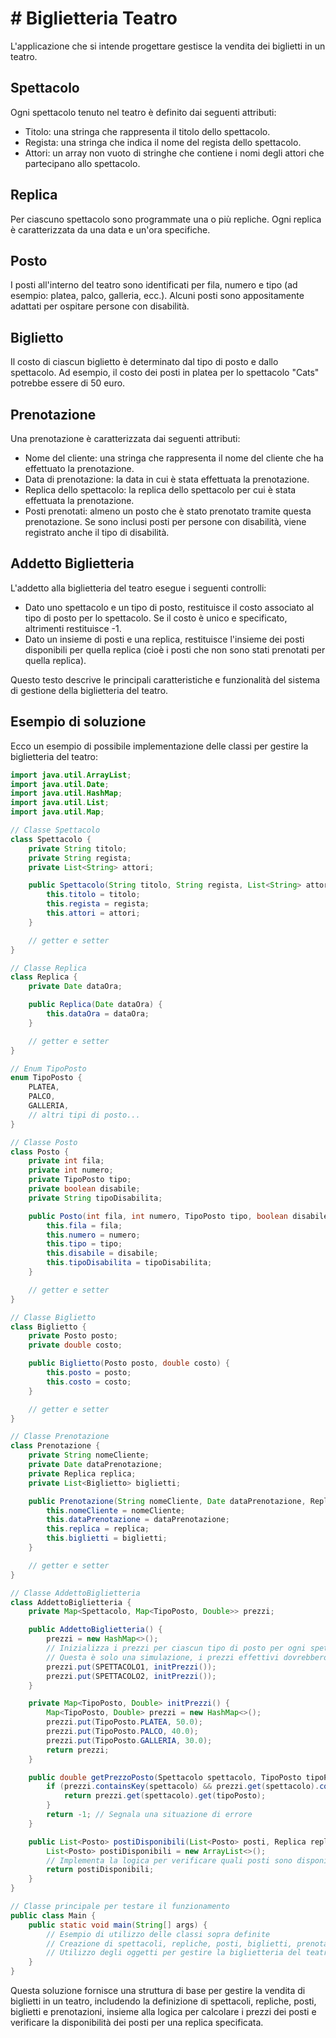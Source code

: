 # # Biglietteria Teatro

L'applicazione che si intende progettare gestisce la vendita dei biglietti in un teatro.

## Spettacolo

Ogni spettacolo tenuto nel teatro è definito dai seguenti attributi:

- Titolo: una stringa che rappresenta il titolo dello spettacolo.
- Regista: una stringa che indica il nome del regista dello spettacolo.
- Attori: un array non vuoto di stringhe che contiene i nomi degli attori che partecipano allo spettacolo.

## Replica

Per ciascuno spettacolo sono programmate una o più repliche. Ogni replica è caratterizzata da una data e un'ora specifiche.

## Posto

I posti all'interno del teatro sono identificati per fila, numero e tipo (ad esempio: platea, palco, galleria, ecc.). Alcuni posti sono appositamente adattati per ospitare persone con disabilità.

## Biglietto

Il costo di ciascun biglietto è determinato dal tipo di posto e dallo spettacolo. Ad esempio, il costo dei posti in platea per lo spettacolo "Cats" potrebbe essere di 50 euro.

## Prenotazione

Una prenotazione è caratterizzata dai seguenti attributi:

- Nome del cliente: una stringa che rappresenta il nome del cliente che ha effettuato la prenotazione.
- Data di prenotazione: la data in cui è stata effettuata la prenotazione.
- Replica dello spettacolo: la replica dello spettacolo per cui è stata effettuata la prenotazione.
- Posti prenotati: almeno un posto che è stato prenotato tramite questa prenotazione. Se sono inclusi posti per persone con disabilità, viene registrato anche il tipo di disabilità.

## Addetto Biglietteria

L'addetto alla biglietteria del teatro esegue i seguenti controlli:

- Dato uno spettacolo e un tipo di posto, restituisce il costo associato al tipo di posto per lo spettacolo. Se il costo è unico e specificato, altrimenti restituisce -1.
- Dato un insieme di posti e una replica, restituisce l'insieme dei posti disponibili per quella replica (cioè i posti che non sono stati prenotati per quella replica).

Questo testo descrive le principali caratteristiche e funzionalità del sistema di gestione della biglietteria del teatro.

## Esempio di soluzione

Ecco un esempio di possibile implementazione delle classi per gestire la biglietteria del teatro:

```java
import java.util.ArrayList;
import java.util.Date;
import java.util.HashMap;
import java.util.List;
import java.util.Map;

// Classe Spettacolo
class Spettacolo {
    private String titolo;
    private String regista;
    private List<String> attori;

    public Spettacolo(String titolo, String regista, List<String> attori) {
        this.titolo = titolo;
        this.regista = regista;
        this.attori = attori;
    }

    // getter e setter
}

// Classe Replica
class Replica {
    private Date dataOra;

    public Replica(Date dataOra) {
        this.dataOra = dataOra;
    }

    // getter e setter
}

// Enum TipoPosto
enum TipoPosto {
    PLATEA,
    PALCO,
    GALLERIA,
    // altri tipi di posto...
}

// Classe Posto
class Posto {
    private int fila;
    private int numero;
    private TipoPosto tipo;
    private boolean disabile;
    private String tipoDisabilita;

    public Posto(int fila, int numero, TipoPosto tipo, boolean disabile, String tipoDisabilita) {
        this.fila = fila;
        this.numero = numero;
        this.tipo = tipo;
        this.disabile = disabile;
        this.tipoDisabilita = tipoDisabilita;
    }

    // getter e setter
}

// Classe Biglietto
class Biglietto {
    private Posto posto;
    private double costo;

    public Biglietto(Posto posto, double costo) {
        this.posto = posto;
        this.costo = costo;
    }

    // getter e setter
}

// Classe Prenotazione
class Prenotazione {
    private String nomeCliente;
    private Date dataPrenotazione;
    private Replica replica;
    private List<Biglietto> biglietti;

    public Prenotazione(String nomeCliente, Date dataPrenotazione, Replica replica, List<Biglietto> biglietti) {
        this.nomeCliente = nomeCliente;
        this.dataPrenotazione = dataPrenotazione;
        this.replica = replica;
        this.biglietti = biglietti;
    }

    // getter e setter
}

// Classe AddettoBiglietteria
class AddettoBiglietteria {
    private Map<Spettacolo, Map<TipoPosto, Double>> prezzi;

    public AddettoBiglietteria() {
        prezzi = new HashMap<>();
        // Inizializza i prezzi per ciascun tipo di posto per ogni spettacolo
        // Questa è solo una simulazione, i prezzi effettivi dovrebbero essere impostati in base alla politica del teatro
        prezzi.put(SPETTACOLO1, initPrezzi());
        prezzi.put(SPETTACOLO2, initPrezzi());
    }

    private Map<TipoPosto, Double> initPrezzi() {
        Map<TipoPosto, Double> prezzi = new HashMap<>();
        prezzi.put(TipoPosto.PLATEA, 50.0);
        prezzi.put(TipoPosto.PALCO, 40.0);
        prezzi.put(TipoPosto.GALLERIA, 30.0);
        return prezzi;
    }

    public double getPrezzoPosto(Spettacolo spettacolo, TipoPosto tipoPosto) {
        if (prezzi.containsKey(spettacolo) && prezzi.get(spettacolo).containsKey(tipoPosto)) {
            return prezzi.get(spettacolo).get(tipoPosto);
        }
        return -1; // Segnala una situazione di errore
    }

    public List<Posto> postiDisponibili(List<Posto> posti, Replica replica) {
        List<Posto> postiDisponibili = new ArrayList<>();
        // Implementa la logica per verificare quali posti sono disponibili per la replica specificata
        return postiDisponibili;
    }
}

// Classe principale per testare il funzionamento
public class Main {
    public static void main(String[] args) {
        // Esempio di utilizzo delle classi sopra definite
        // Creazione di spettacoli, repliche, posti, biglietti, prenotazioni, ecc.
        // Utilizzo degli oggetti per gestire la biglietteria del teatro
    }
}
```

Questa soluzione fornisce una struttura di base per gestire la vendita di biglietti in un teatro, includendo la definizione di spettacoli, repliche, posti, biglietti e prenotazioni, insieme alla logica per calcolare i prezzi dei posti e verificare la disponibilità dei posti per una replica specificata.
